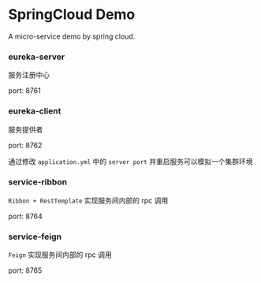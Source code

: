 # SpringCloud Demo

A micro-service demo by spring cloud.

### eureka-server

服务注册中心

port: 8761


### eureka-client

服务提供者

port: 8762

通过修改 `application.yml` 中的 `server port` 并重启服务可以模拟一个集群环境

### service-ribbon

`Ribbon + RestTemplate` 实现服务间内部的 rpc 调用

port: 8764

### service-feign

`Feign` 实现服务间内部的 rpc 调用

port: 8765